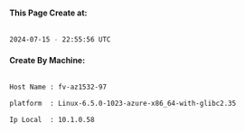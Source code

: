 
   
#### This Page Create at:

```bash

2024-07-15 - 22:55:56 UTC

```

#### Create By Machine:

```bash

Host Name : fv-az1532-97

platform  : Linux-6.5.0-1023-azure-x86_64-with-glibc2.35

Ip Local  : 10.1.0.58

```

